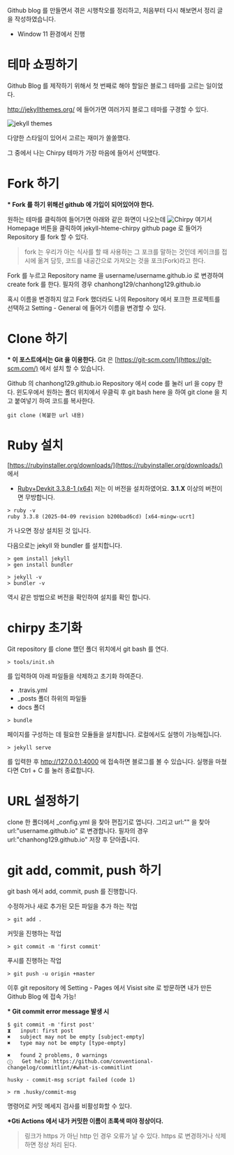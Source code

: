 Github blog 를 만들면서 겪은 시행착오를 정리하고, 처음부터 다시 해보면서 정리 글을 작성하였습니다.
 - Window 11 환경에서 진행

# 테마 쇼핑하기
Github Blog 를 제작하기 위해서 첫 번째로 해야 할일은 블로그 테마를 고르는 일이었다. 

http://jekyllthemes.org/ 에 들어가면 여러가지 블로그 테마를 구경할 수 있다. 

![jekyll themes](https://i.ibb.co/jvmZYYgH/image.png)

다양한 스타일이 있어서 고르는 재미가 쏠쏠했다.

그 중에서 나는 Chirpy 테마가 가장 마음에 들어서 선택했다.

# Fork 하기
**\* Fork 를 하기 위해선 github 에 가입이 되어있어야 한다.**

원하는 테마를 클릭하여 들어가면 아래와 같은 화면이 나오는데
![Chirpy](https://i.ibb.co/8HdqddK/image.png)
여기서 Homepage 버튼을 클릭하여 jekyll-hteme-chirpy github page 로 들어가 Repository 를 fork 할 수 있다.

> fork 는 우리가 아는 식사를 할 때 사용하는 그 포크를 말하는 것인데
> 케이크를 접시에 옮겨 담듯, 코드를 내공간으로 가져오는 것을 포크(Fork)라고 한다.

Fork 를 누르고 Repository name 을 username/username.github.io 로 변경하여 create fork 를 한다.
필자의 경우 chanhong129/chanhong129.github.io

혹시 이름을 변경하지 않고 Fork 했더라도 나의 Repository 에서 포크한 프로젝트를 선택하고 Setting - General 에 들어가 이름을 변경할 수 있다.

# Clone 하기
**\* 이 포스트에서는 Git 을 이용한다.**
Git 은 [https://git-scm.com/](https://git-scm.com/) 에서 설치 할 수 있습니다.

Github 의 chanhong129.github.io Repository 에서 code 를 눌러 url 을 copy 한다.
윈도우에서 원하는 폴더 위치에서 우클릭 후 git bash here 을 하여
git clone 을 치고 붙여넣기 하여 코드를 복사한다.
```git
git clone (복붙한 url 내용)
```

# Ruby 설치
[https://rubyinstaller.org/downloads/](https://rubyinstaller.org/downloads/) 에서
-   [Ruby+Devkit 3.3.8-1 (x64)](https://github.com/oneclick/rubyinstaller2/releases/download/RubyInstaller-3.3.8-1/rubyinstaller-devkit-3.3.8-1-x64.exe)
저는 이 버전을 설치하였어요.
**3.1.X** 이상의 버전이면 무방합니다.

```shell
> ruby -v
ruby 3.3.8 (2025-04-09 revision b200bad6cd) [x64-mingw-ucrt]
```
가 나오면 정상 설치된 것 입니다.

다음으로는 jekyll 와 bundler 를 설치합니다.
```shell
> gem install jekyll
> gen install bundler
```
```shell
> jekyll -v
> bundler -v
```
역시 같은 방법으로 버전을 확인하여 설치를 확인 합니다.

# chirpy 초기화
Git repository 를 clone 했던 폴더 위치에서 git bash 를 연다.
```shell
> tools/init.sh
```
를 입력하여 아래 파일들을 삭제하고 초기화 하여준다.
- .travis.yml
- _posts 폴더 하위의 파일들
- docs 폴더

```shell
> bundle
```
페이지를 구성하는 데 필요한 모듈들을 설치합니다.
로컬에서도 실행이 가능해집니다.
```shell
> jekyll serve
```
를 입력한 후 http://127.0.0.1:4000 에 접속하면 블로그를 볼 수 있습니다.
실행을 마쳤다면 Ctrl +  C 를 눌러 종료합니다.

# URL 설정하기
clone 한 폴더에서 _config.yml 을 찾아 편집기로 엽니다.
그리고 url:"" 을 찾아
url:"username.github.io" 로 변경합니다.
필자의 경우 url:"chanhong129.github.io"
저장 후 닫아줍니다.

# git add, commit, push 하기
git bash 에서 add, commit, push 를 진행합니다.

수정하거나 새로 추가된 모든 파일을 추가 하는 작업
```shell
> git add .
```

커밋을 진행하는 작업
```shell
> git commit -m 'first commit'
```

푸시를 진행하는 작업
```shell
> git push -u origin +master
```

이후 git repository 에 Setting - Pages 에서 Visist site 로 방문하면 내가 만든 Github Blog 에 접속 가능!

**\* Git commit error message 발생 시**
```
$ git commit -m 'first post'
⧗   input: first post
✖   subject may not be empty [subject-empty]
✖   type may not be empty [type-empty]

✖   found 2 problems, 0 warnings
ⓘ   Get help: https://github.com/conventional-changelog/commitlint/#what-is-commitlint

husky - commit-msg script failed (code 1)
```

```shell
> rm .husky/commit-msg
```

명령어로 커밋 메세지 검사를 비활성화할 수 있다.

**\*Gti Actions 에서 내가 커밋한 이름이 초록색 떠야 정상이다.**
 > 링크가 https 가 아닌 http 인 경우 오류가 날 수 있다.
 > https 로 변경하거나 삭제하면 정상 처리 된다.